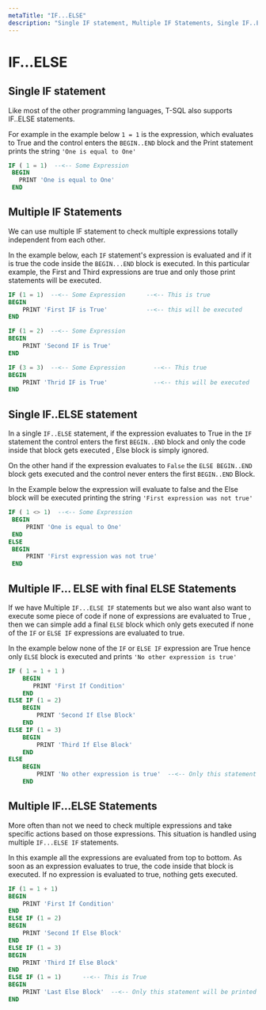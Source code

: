```yaml
---
metaTitle: "IF...ELSE"
description: "Single IF statement, Multiple IF Statements, Single IF..ELSE statement , Multiple IF... ELSE with final ELSE Statements, Multiple IF...ELSE Statements"
---
```


# IF...ELSE



## Single IF statement


Like most of the other programming languages,  T-SQL also supports IF..ELSE statements.

For example in the example below `1 = 1` is the expression, which evaluates to True and the control enters the `BEGIN..END` block and the Print statement prints the string `'One is equal to One'`

```sql
IF ( 1 = 1)  --<-- Some Expression 
 BEGIN
   PRINT 'One is equal to One'
 END

```



## Multiple IF Statements


We can use multiple IF statement to check multiple expressions totally independent from each other.

In the example below, each `IF` statement's expression is evaluated and if it is true the code inside the `BEGIN...END` block is executed. In this particular example, the First and Third expressions are true and only those print statements will be executed.

```sql
IF (1 = 1)  --<-- Some Expression      --<-- This is true 
BEGIN
    PRINT 'First IF is True'           --<-- this will be executed
END

IF (1 = 2)  --<-- Some Expression 
BEGIN
    PRINT 'Second IF is True'
END

IF (3 = 3)  --<-- Some Expression        --<-- This true 
BEGIN
    PRINT 'Thrid IF is True'             --<-- this will be executed
END

```



## Single IF..ELSE statement 


In a single `IF..ELSE` statement, if the expression evaluates to True in the `IF` statement the control enters the first `BEGIN..END` block and only the code inside that block gets executed , Else block is simply ignored.

On the other hand if the expression evaluates to `False` the `ELSE BEGIN..END` block gets executed and the control never enters the first `BEGIN..END` Block.

In the Example below the expression will evaluate to false and the Else block will be executed printing the string `'First expression was not true'`

```sql
IF ( 1 <> 1)  --<-- Some Expression
 BEGIN
     PRINT 'One is equal to One'
 END
ELSE 
 BEGIN
     PRINT 'First expression was not true'
 END

```



## Multiple IF... ELSE with final ELSE Statements


If we have Multiple `IF...ELSE IF` statements but we also want also want to execute some piece of code if none of expressions are evaluated to True , then we can simple add a final `ELSE` block which only gets executed if none of the `IF` or `ELSE IF` expressions are evaluated to true.

In the example below none of the `IF` or `ELSE IF` expression are True hence only `ELSE` block is executed and prints `'No other expression is true'`

```sql
IF ( 1 = 1 + 1 )
    BEGIN
       PRINT 'First If Condition'
    END 
ELSE IF (1 = 2)
    BEGIN
        PRINT 'Second If Else Block'
    END
ELSE IF (1 = 3)
    BEGIN
        PRINT 'Third If Else Block'
    END
ELSE 
    BEGIN
        PRINT 'No other expression is true'  --<-- Only this statement will be printed
    END

```



## Multiple IF...ELSE Statements


More often than not we need to check multiple expressions and take specific actions based on those expressions. This situation is handled using multiple `IF...ELSE IF` statements.

In this example all the expressions are evaluated from top to bottom. As soon as an expression evaluates to true, the code inside that block is executed. If no expression is evaluated to true, nothing gets executed.

```sql
IF (1 = 1 + 1)
BEGIN
    PRINT 'First If Condition'
END 
ELSE IF (1 = 2)
BEGIN
    PRINT 'Second If Else Block'
END
ELSE IF (1 = 3)
BEGIN
    PRINT 'Third If Else Block'
END
ELSE IF (1 = 1)      --<-- This is True
BEGIN
    PRINT 'Last Else Block'  --<-- Only this statement will be printed
END

```


